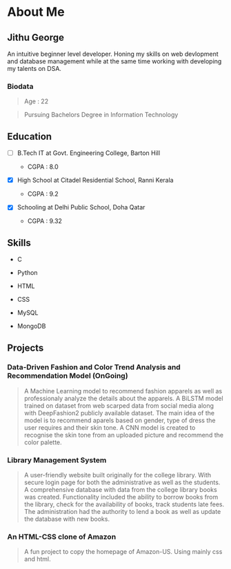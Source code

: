 # **About Me**

## **Jithu George**
An intuitive beginner level developer. Honing my skills on web devlopment and database management while at the same time working with developing my talents on DSA.

### Biodata
> Age : 22

> Pursuing Bachelors Degree in Information Technology

## Education
- [ ] B.Tech IT at Govt. Engineering College, Barton Hill
  + CGPA : 8.0
    
- [x] High School at Citadel Residential School, Ranni Kerala
  + CGPA : 9.2
    
- [x] Schooling at Delhi Public School, Doha Qatar
  + CGPA : 9.32

## Skills
 - C
 - Python

 - HTML
 - CSS
 - MySQL
 - MongoDB

## Projects

### Data-Driven Fashion and Color Trend Analysis and Recommendation Model (OnGoing)
  > A Machine Learning model to recommend fashion apparels as well as professionaly analyze the details about the apparels. A BiLSTM model trained on dataset from web scarped data from social media along with DeepFashion2 publicly available dataset. The main idea of the model is to recommend aparels based on gender, type of dress the user requires and their skin tone. A CNN model is created to recognise the skin tone from an uploaded picture and recommend the color palette. 

### Library Management System 
  > A user-friendly website built originally for the college library. With secure login page for both the administrative as well as the students. A comprehensive database with data from the college library books was created. Functionality included the ability to borrow books from the library, check for the availability of books, track students late fees. The administration had the authority to lend a book as well as update the database with new books.

### An HTML-CSS clone of Amazon
  > A fun project to copy the homepage of Amazon-US. Using mainly css and html.
